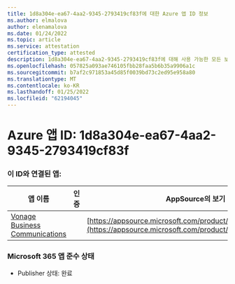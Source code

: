 ```yaml
---
title: 1d8a304e-ea67-4aa2-9345-2793419cf83f에 대한 Azure 앱 ID 정보
ms.author: elmalova
author: elenamalova
ms.date: 01/24/2022
ms.topic: article
ms.service: attestation
certification_type: attested
description: 1d8a304e-ea67-4aa2-9345-2793419cf83f에 대해 사용 가능한 모든 보안 및 규정 준수 정보입니다.
ms.openlocfilehash: 057825a093ae746105fbb28faa5b6b35a9906a1c
ms.sourcegitcommit: b7af2c971853a45d85f0039bd73c2ed95e958a80
ms.translationtype: MT
ms.contentlocale: ko-KR
ms.lasthandoff: 01/25/2022
ms.locfileid: "62194045"
---
```

# <a name="azure-app-id-1d8a304e-ea67-4aa2-9345-2793419cf83f"></a>Azure 앱 ID: 1d8a304e-ea67-4aa2-9345-2793419cf83f


### <a name="apps-associated-with-this-id"></a>이 ID와 연결된 앱:
| **앱 이름** | **인증** | **AppSource의 보기** |
|--------------|---------------|-----------------------|
| [Vonage Business Communications](https://docs.microsoft.com/microsoft-365-app-certification/forward/WA200002988) |  | [https://appsource.microsoft.com/product/office/WA200002988](https://appsource.microsoft.com/product/office/WA200002988) |

### <a name="microsoft-365-app-compliance-status"></a>Microsoft 365 앱 준수 상태
- Publisher 상태: 완료
